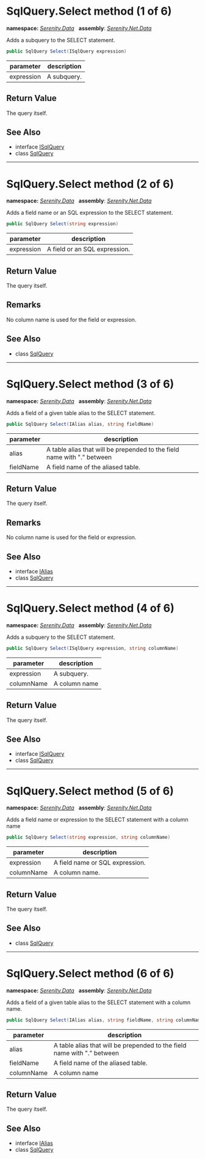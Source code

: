 # SqlQuery.Select method (1 of 6)
**namespace:** *[Serenity.Data](../../README.md#serenity.data-namespace)*   **assembly**: *[Serenity.Net.Data](../../README.md)*

Adds a subquery to the SELECT statement.

```csharp
public SqlQuery Select(ISqlQuery expression)
```

| parameter | description |
| --- | --- |
| expression | A subquery. |

## Return Value

The query itself.

## See Also

* interface [ISqlQuery](../ISqlQuery.md)
* class [SqlQuery](../SqlQuery.md)

---

# SqlQuery.Select method (2 of 6)
**namespace:** *[Serenity.Data](../../README.md#serenity.data-namespace)*   **assembly**: *[Serenity.Net.Data](../../README.md)*

Adds a field name or an SQL expression to the SELECT statement.

```csharp
public SqlQuery Select(string expression)
```

| parameter | description |
| --- | --- |
| expression | A field or an SQL expression. |

## Return Value

The query itself.

## Remarks

No column name is used for the field or expression.

## See Also

* class [SqlQuery](../SqlQuery.md)

---

# SqlQuery.Select method (3 of 6)
**namespace:** *[Serenity.Data](../../README.md#serenity.data-namespace)*   **assembly**: *[Serenity.Net.Data](../../README.md)*

Adds a field of a given table alias to the SELECT statement.

```csharp
public SqlQuery Select(IAlias alias, string fieldName)
```

| parameter | description |
| --- | --- |
| alias | A table alias that will be prepended to the field name with "." between |
| fieldName | A field name of the aliased table. |

## Return Value

The query itself.

## Remarks

No column name is used for the field or expression.

## See Also

* interface [IAlias](../IAlias.md)
* class [SqlQuery](../SqlQuery.md)

---

# SqlQuery.Select method (4 of 6)
**namespace:** *[Serenity.Data](../../README.md#serenity.data-namespace)*   **assembly**: *[Serenity.Net.Data](../../README.md)*

Adds a subquery to the SELECT statement.

```csharp
public SqlQuery Select(ISqlQuery expression, string columnName)
```

| parameter | description |
| --- | --- |
| expression | A subquery. |
| columnName | A column name |

## Return Value

The query itself.

## See Also

* interface [ISqlQuery](../ISqlQuery.md)
* class [SqlQuery](../SqlQuery.md)

---

# SqlQuery.Select method (5 of 6)
**namespace:** *[Serenity.Data](../../README.md#serenity.data-namespace)*   **assembly**: *[Serenity.Net.Data](../../README.md)*

Adds a field name or expression to the SELECT statement with a column name

```csharp
public SqlQuery Select(string expression, string columnName)
```

| parameter | description |
| --- | --- |
| expression | A field name or SQL expression. |
| columnName | A column name. |

## Return Value

The query itself.

## See Also

* class [SqlQuery](../SqlQuery.md)

---

# SqlQuery.Select method (6 of 6)
**namespace:** *[Serenity.Data](../../README.md#serenity.data-namespace)*   **assembly**: *[Serenity.Net.Data](../../README.md)*

Adds a field of a given table alias to the SELECT statement with a column name.

```csharp
public SqlQuery Select(IAlias alias, string fieldName, string columnName)
```

| parameter | description |
| --- | --- |
| alias | A table alias that will be prepended to the field name with "." between |
| fieldName | A field name of the aliased table. |
| columnName | A column name |

## Return Value

The query itself.

## See Also

* interface [IAlias](../IAlias.md)
* class [SqlQuery](../SqlQuery.md)